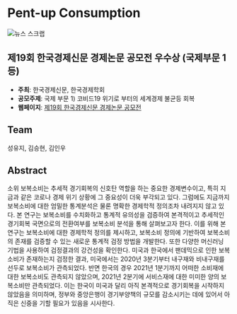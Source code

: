 # Pent-up Consumption

![뉴스 스크랩](https://user-images.githubusercontent.com/71932401/147087675-94f7dd1f-a35a-4a99-b4ce-f7a2bc2f0ddc.jpeg)

## 제19회 한국경제신문 경제논문 공모전 우수상 (국제부문 1등)
- **주최**: 한국경제신문, 한국경제학회
- **공모주제**: 국제 부문 1) 코비드19 위기로 부터의 세계경제 불균등 회복
- **웹페이지**: [제19회 한국경제신문 경제논문 공모전](https://www.hankyung.com/economy/article/2021120566121)

## Team
성유지, 김승현, 김인우

## Abstract
소위 보복소비는 추세적 경기회복의 신호탄 역할을 하는 중요한 경제변수이고, 특히 지금과 같은 코로나 경제 위기 상황에 그 중요성이 더욱 부각되고 있다. 그럼에도 지금까지 보복소비에 대한 엄밀한 통계분석은 물론 명확한 경제학적 정의조차 내려지지 않고 있다. 본 연구는 보복소비를 수치화하고 통계적 유의성을 검증하여 본격적이고 추세적인 경기회복 국면으로의 전환여부를 보복소비 분석을 통해 살펴보고자 한다. 이를 위해 본 연구는 보복소비에 대한 경제학적 정의를 제시하고, 보복소비 정의에 기반하여 보복소비의 존재를 검증할 수 있는 새로운 통계적 검정 방법을 개발한다. 또한 다양한 머신러닝 기법을 사용하여 검정결과의 강건성을 확인한다. 미국과 한국에서 팬데믹으로 인한 보복소비가 존재하는지 검정한 결과, 미국에서는 2020년 3분기부터 내구재와 비내구재를 선두로 보복소비가 관측되었다. 반면 한국의 경우 2021년 1분기까지 어떠한 소비재에 대한 보복소비도 관측되지 않았으며, 2021년 2분기에 서비스재에 대한 미미한 양의 보복소비만 관측되었다. 이는 한국이 미국과 달리 아직 본격적으로 경기회복을 시작하지 않았음을 의미하며, 정부와 중앙은행이 경기부양책의 규모를 감소시키는 데에 있어서 아직은 신중을 기할 필요가 있음을 시사한다.
